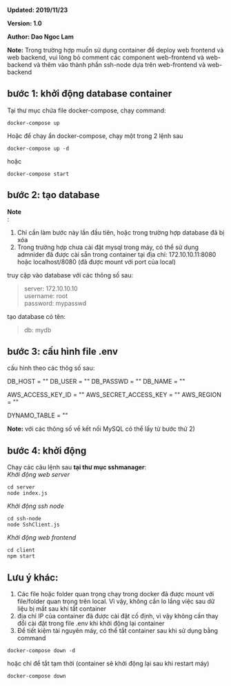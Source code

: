 **Updated: 2019/11/23**

**Version: 1.0**

**Author: Dao Ngoc Lam**

**Note:** Trong trường hợp muốn sử dụng container để deploy web frontend và web backend, vui lòng bỏ comment các component web-frontend và web-backend và thêm vào thành phần ssh-node dựa trên web-frontend và web-backend


## bước 1: khởi động database container 
Tại thư mục chứa file docker-compose, chạy command:

```
docker-compose up
```

Hoặc để chạy ẩn docker-compose, chạy một trong 2 lệnh sau

```
docker-compose up -d 
```
hoặc <br/>
```
docker-compose start
```

## bước 2: tạo database

**Note**<br/>:
1. Chỉ cần làm bước này lần đầu tiên, hoặc trong trường hợp database đã bị xóa <br/>
2. Trong trường hợp chưa cài đặt mysql trong máy, có thể sử dụng admnider đã được cài sẵn trong container tại địa chỉ: 172.10.10.11:8080 hoặc localhost/8080 (đã được mount với port của local) <br/>

truy cập vào database với các thông số sau:
> server: 172.10.10.10 <br/>
> username: root <br/>
> password: mypasswd <br/>

tạo database có tên:

> db: mydb <br/>

## bước 3: cấu hình file .env
cấu hình theo các thôg số sau: 

DB_HOST = ""
DB_USER = ""
DB_PASSWD = ""
DB_NAME = ""

AWS_ACCESS_KEY_ID = ""
AWS_SECRET_ACCESS_KEY = ""
AWS_REGION = ""

DYNAMO_TABLE = ""

**Note:** với các thông số về kết nối MySQL có thể lấy từ bước thứ 2)

## bước 4: khởi động
Chạy các câu lệnh sau **tại thư mục sshmanager**: <br/>
*Khởi động web server*
```
cd server
node index.js
```
*Khởi động ssh node*
```
cd ssh-node
node SshClient.js
```
*Khởi động web frontend*
```
cd client
npm start
```

## Lưu ý khác:
1. Các file hoặc folder quan trọng chạy trong docker đã được mount với file/folder quan trọng trên local. Vì vậy, không cần lo lắng việc sau dữ liệu bị mất sau khi tắt container <br/>
2. địa chỉ IP của container đã được cài đặt cố định, vì vậy không cần thay đổi cài đặt trong file .env khi khởi động lại container <br/>
3. Để tiết kiệm tài nguyên máy, có thể tắt container sau khi sử dụng bằng command <br/>
```
docker-compose down -d
```
hoặc chỉ để tắt tạm thời (container sẽ khởi động lại sau khi restart máy) <br/>
```
docker-compose down
```